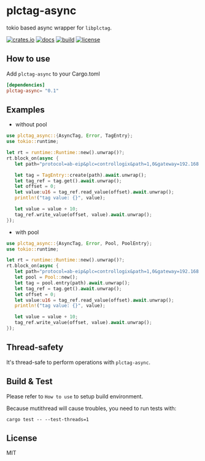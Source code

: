 # plctag-async

tokio based async wrapper for `libplctag`.

[![crates.io](https://img.shields.io/crates/v/plctag-async.svg)](https://crates.io/crates/plctag-async)
[![docs](https://docs.rs/plctag-async/badge.svg)](https://docs.rs/plctag-async)
[![build](https://github.com/joylei/plctag-rs/workflows/build/badge.svg?branch=master)](https://github.com/joylei/plctag-rs/actions?query=workflow%3A%22build%22)
[![license](https://img.shields.io/crates/l/plctag.svg)](https://github.com/joylei/plctag-rs/blob/master/LICENSE)

## How to use

Add `plctag-async` to your Cargo.toml

```toml
[dependencies]
plctag-async= "0.1"
```

## Examples

- without pool

```rust
use plctag_async::{AsyncTag, Error, TagEntry};
use tokio::runtime;

let rt = runtime::Runtime::new().unwrap()?;
rt.block_on(async {
   let path="protocol=ab-eip&plc=controllogix&path=1,0&gateway=192.168.1.120&name=MyTag1&elem_count=1&elem_size=16";// YOUR TAG DEFINITION

   let tag = TagEntry::create(path).await.unwrap();
   let tag_ref = tag.get().await.unwrap();
   let offset = 0;
   let value:u16 = tag_ref.read_value(offset).await.unwrap();
   println!("tag value: {}", value);

   let value = value + 10;
   tag_ref.write_value(offset, value).await.unwrap();
});
```

- with pool

```rust
use plctag_async::{AsyncTag, Error, Pool, PoolEntry};
use tokio::runtime;

let rt = runtime::Runtime::new().unwrap()?;
rt.block_on(async {
   let path="protocol=ab-eip&plc=controllogix&path=1,0&gateway=192.168.1.120&name=MyTag1&elem_count=1&elem_size=16";// YOUR TAG DEFINITION
   let pool = Pool::new();
   let tag = pool.entry(path).await.unwrap();
   let tag_ref = tag.get().await.unwrap();
   let offset = 0;
   let value:u16 = tag_ref.read_value(offset).await.unwrap();
   println!("tag value: {}", value);

   let value = value + 10;
   tag_ref.write_value(offset, value).await.unwrap();
});
```

## Thread-safety

It's thread-safe to perform operations with `plctag-async`.

## Build & Test

Please refer to `How to use` to setup build environment.

Because mutithread will cause troubles, you need to run tests with:

```shell
cargo test -- --test-threads=1
```

## License

MIT
